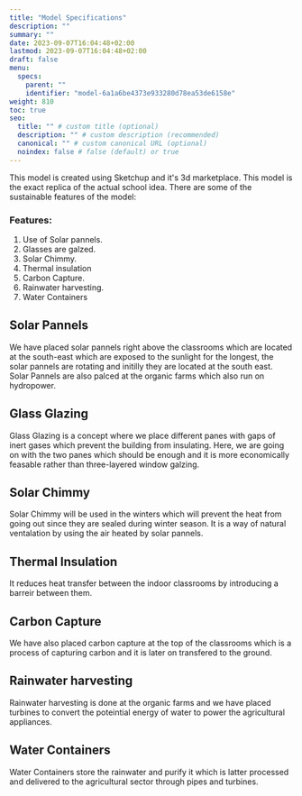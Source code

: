 ```yaml
---
title: "Model Specifications"
description: ""
summary: ""
date: 2023-09-07T16:04:48+02:00
lastmod: 2023-09-07T16:04:48+02:00
draft: false
menu:
  specs:
    parent: ""
    identifier: "model-6a1a6be4373e933280d78ea53de6158e"
weight: 810
toc: true
seo:
  title: "" # custom title (optional)
  description: "" # custom description (recommended)
  canonical: "" # custom canonical URL (optional)
  noindex: false # false (default) or true
---
```


This model is created using Sketchup and it's 3d marketplace. This model is the exact replica of the actual school idea. There are some of the sustainable features of the model:

### Features:
1. Use of Solar pannels.
2. Glasses are galzed.
3. Solar Chimmy.
4. Thermal insulation
5. Carbon Capture.
6. Rainwater harvesting.
7. Water Containers

## Solar Pannels

We have placed solar pannels right above the classrooms which are located at the south-east which are exposed to the sunlight for the longest, the solar pannels are rotating and initilly they are located at the south east. Solar Pannels are also palced at the organic farms which also run on hydropower.

## Glass Glazing

Glass Glazing is a concept where we place different panes with gaps of inert gases which prevent the building from insulating. Here, we are going on with the two panes which should be enough and it is more economically feasable rather than three-layered window galzing.

## Solar Chimmy

Solar Chimmy will be used in the winters which will prevent the heat from going out since they are sealed during winter season. It is a way of natural ventalation by using the air heated by solar pannels.

## Thermal Insulation

It reduces heat transfer between the indoor classrooms by introducing a barreir between them.

## Carbon Capture

We have also placed carbon capture at the top of the classrooms which is a process of capturing carbon and it is later on transfered to the ground.

## Rainwater harvesting

Rainwater harvesting is done at the organic farms and we have placed turbines to convert the poteintial energy of water to power the agricultural appliances.

## Water Containers

Water Containers store the rainwater and purify it which is latter processed and delivered to the agricultural sector through pipes and turbines.